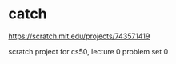 # catch
https://scratch.mit.edu/projects/743571419

scratch project for cs50, lecture 0
problem set 0



